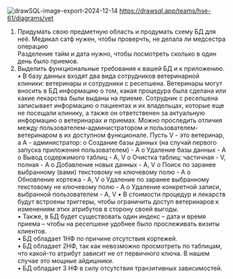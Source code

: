 ![drawSQL-image-export-2024-12-14](https://github.com/user-attachments/assets/b27f84cc-ef1e-42f6-8ca8-957c5224c6e2)
https://drawsql.app/teams/hse-61/diagrams/vet
1.	Придумать свою предметную область и продумать схему БД для неё.
Медикал сатф нужен, чтобы проверчть, не делала ли медсестра операцию  
Разделение тайм и дата нужно, чтобы посмотреть сколько в один день было приемов.  
2.	Выделить функциональные требования к вашей БД и к приложению.
•	В базу данных входят два вида сотрудников ветеринарной клиники: ветеринары и сотрудники с ресепшена. Ветеринары могут вносить в БД информацию о том, какая процедура была сделана или какие лекарства были выданы на приеме. Сотрудник с ресепшена записывает информацию о пациентах и их владельцах, которые еще не посещали клинику, а также он ответственен за актуальную информацию о ветеринарах и приемах. Можно проследить отличия между пользователем-администратором и пользователем-ветеринаром в их доступном функционале. Пусть V - это ветеринар, а A - администратор:
o	Создание базы данных (на случай первого запуска приложения пользователем) - A
o	Удаление базы данных - A
o	Вывод содержимого таблиц - A, V
o	Очистка таблиц: частичная - V, полная - A
o	Добавление новых данных - A, V
o	Поиск по заранее выбранному (вами) текстовому не ключевому полю - A
o	Обновление кортежа - A, V
o	Удаление по заранее выбранному текстовому не ключевому полю - A
o	Удаление конкретной записи, выбранной пользователем - A, V
•	В стоимости процедур и лекарств будут встроены триггеры, чтобы ограничить доступ ветеринаров к изменениям этих атрибутов в сторону своей выгоды.  
•	Также, в БД будет существовать один индекс – дата и время приема – чтобы на ресепшене удобнее было прослеживать визиты клиентов.  
•	БД обладает 1НФ по причине отсутствия кортежей.  
•	БД обладает 2НФ, так как невозможно просмотреть по таблицам, что какой-то атрибут зависит не от первичного ключа. В нашем случае это мощные айдишники.  
•	БД обладает 3 НФ в силу отсутствия транзитивных зависимостей.
